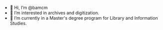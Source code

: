 - 👋 Hi, I’m @bamcm
- 👀 I’m interested in archives and digitization.
- 🌱 I’m currently in a Master's degree program for Library and Information Studies.

<!---
bamcm/bamcm is a ✨ special ✨ repository because its `README.md` (this file) appears on your GitHub profile.
You can click the Preview link to take a look at your changes.
--->
